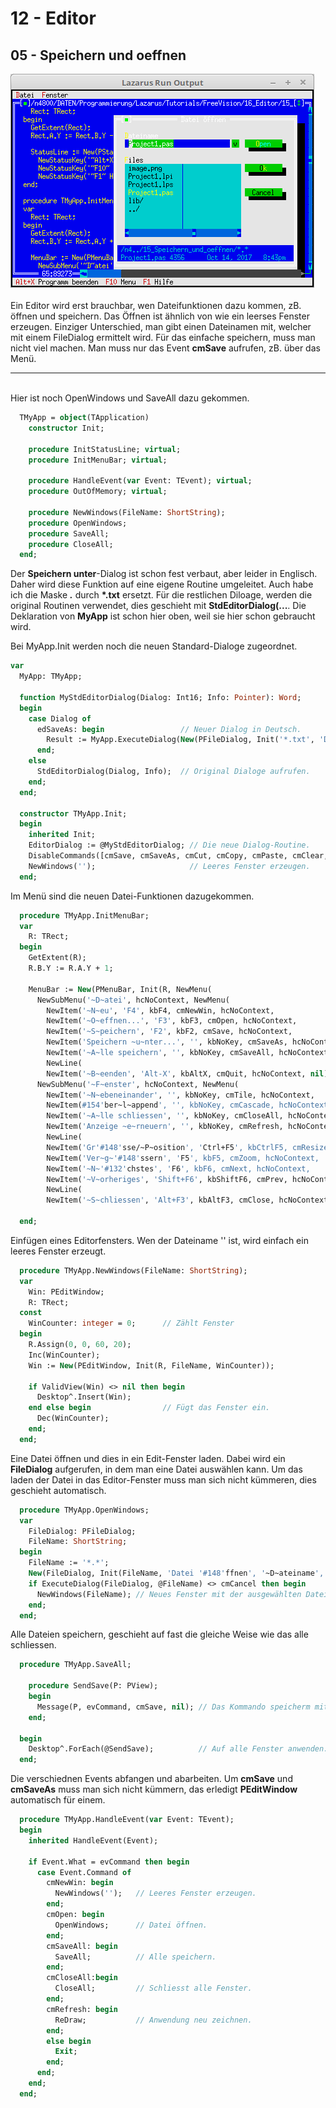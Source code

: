 # 12 - Editor
## 05 - Speichern und oeffnen

<img src="image.png" alt="Selfhtml"><br><br>
Ein Editor wird erst brauchbar, wen Dateifunktionen dazu kommen, zB. öffnen und speichern.
Das Öffnen ist ähnlich von wie ein leerses Fenster erzeugen.
Einziger Unterschied, man gibt einen Dateinamen mit, welcher mit einem FileDialog ermittelt wird.
Für das einfache speichern, muss man nicht viel machen. Man muss nur das Event <b>cmSave</b> aufrufen, zB. über das Menü.
<hr><br>
Hier ist noch OpenWindows und SaveAll dazu gekommen.

```pascal
  TMyApp = object(TApplication)
    constructor Init;

    procedure InitStatusLine; virtual;
    procedure InitMenuBar; virtual;

    procedure HandleEvent(var Event: TEvent); virtual;
    procedure OutOfMemory; virtual;

    procedure NewWindows(FileName: ShortString);
    procedure OpenWindows;
    procedure SaveAll;
    procedure CloseAll;
  end;
```

Der <b>Speichern unter</b>-Dialog ist schon fest verbaut, aber leider in Englisch.
Daher wird diese Funktion auf eine eigene Routine umgeleitet.
Auch habe ich die Maske <b>*.*</b> durch <b>*.txt</b> ersetzt.
Für die restlichen Diloage, werden die original Routinen verwendet, dies geschieht mit <b>StdEditorDialog(...</b>.
Die Deklaration von <b>MyApp</b> ist schon hier oben, weil sie hier schon gebraucht wird.

Bei MyApp.Init werden noch die neuen Standard-Dialoge zugeordnet.

```pascal
var
  MyApp: TMyApp;

  function MyStdEditorDialog(Dialog: Int16; Info: Pointer): Word;
  begin
    case Dialog of
      edSaveAs: begin                 // Neuer Dialog in Deutsch.
        Result := MyApp.ExecuteDialog(New(PFileDialog, Init('*.txt', 'Datei speichern unter', '~D~atei-Name', fdOkButton, 101)), Info);
      end;
    else
      StdEditorDialog(Dialog, Info);  // Original Dialoge aufrufen.
    end;
  end;

  constructor TMyApp.Init;
  begin
    inherited Init;
    EditorDialog := @MyStdEditorDialog; // Die neue Dialog-Routine.
    DisableCommands([cmSave, cmSaveAs, cmCut, cmCopy, cmPaste, cmClear, cmUndo]);
    NewWindows('');                     // Leeres Fenster erzeugen.
  end;
```

Im Menü sind die neuen Datei-Funktionen dazugekommen.

```pascal
  procedure TMyApp.InitMenuBar;
  var
    R: TRect;
  begin
    GetExtent(R);
    R.B.Y := R.A.Y + 1;

    MenuBar := New(PMenuBar, Init(R, NewMenu(
      NewSubMenu('~D~atei', hcNoContext, NewMenu(
        NewItem('~N~eu', 'F4', kbF4, cmNewWin, hcNoContext,
        NewItem('~O~effnen...', 'F3', kbF3, cmOpen, hcNoContext,
        NewItem('~S~peichern', 'F2', kbF2, cmSave, hcNoContext,
        NewItem('Speichern ~u~nter...', '', kbNoKey, cmSaveAs, hcNoContext,
        NewItem('~A~lle speichern', '', kbNoKey, cmSaveAll, hcNoContext,
        NewLine(
        NewItem('~B~eenden', 'Alt-X', kbAltX, cmQuit, hcNoContext, nil)))))))),
      NewSubMenu('~F~enster', hcNoContext, NewMenu(
        NewItem('~N~ebeneinander', '', kbNoKey, cmTile, hcNoContext,
        NewItem(#154'ber~l~append', '', kbNoKey, cmCascade, hcNoContext,
        NewItem('~A~lle schliessen', '', kbNoKey, cmCloseAll, hcNoContext,
        NewItem('Anzeige ~e~rneuern', '', kbNoKey, cmRefresh, hcNoContext,
        NewLine(
        NewItem('Gr'#148'sse/~P~osition', 'Ctrl+F5', kbCtrlF5, cmResize, hcNoContext,
        NewItem('Ver~g~'#148'ssern', 'F5', kbF5, cmZoom, hcNoContext,
        NewItem('~N~'#132'chstes', 'F6', kbF6, cmNext, hcNoContext,
        NewItem('~V~orheriges', 'Shift+F6', kbShiftF6, cmPrev, hcNoContext,
        NewLine(
        NewItem('~S~chliessen', 'Alt+F3', kbAltF3, cmClose, hcNoContext, Nil)))))))))))), nil)))));

  end;
```

Einfügen eines Editorfensters.
Wen der Dateiname '' ist, wird einfach ein leeres Fenster erzeugt.

```pascal
  procedure TMyApp.NewWindows(FileName: ShortString);
  var
    Win: PEditWindow;
    R: TRect;
  const
    WinCounter: integer = 0;      // Zählt Fenster
  begin
    R.Assign(0, 0, 60, 20);
    Inc(WinCounter);
    Win := New(PEditWindow, Init(R, FileName, WinCounter));

    if ValidView(Win) <> nil then begin
      Desktop^.Insert(Win);
    end else begin                // Fügt das Fenster ein.
      Dec(WinCounter);
    end;
  end;
```

Eine Datei öffnen und dies in ein Edit-Fenster laden.
Dabei wird ein <b>FileDialog</b> aufgerufen, in dem man eine Datei auswählen kann.
Um das laden der Datei in das Editor-Fenster  muss man sich nicht kümmeren, dies geschieht automatisch.

```pascal
  procedure TMyApp.OpenWindows;
  var
    FileDialog: PFileDialog;
    FileName: ShortString;
  begin
    FileName := '*.*';
    New(FileDialog, Init(FileName, 'Datei '#148'ffnen', '~D~ateiname', fdOpenButton, 1));
    if ExecuteDialog(FileDialog, @FileName) <> cmCancel then begin
      NewWindows(FileName); // Neues Fenster mit der ausgewählten Datei.
    end;
  end;
```

Alle Dateien speichern, geschieht auf fast die gleiche Weise wie das alle schliessen.

```pascal
  procedure TMyApp.SaveAll;

    procedure SendSave(P: PView);
    begin
      Message(P, evCommand, cmSave, nil); // Das Kommando speicherm mitgeben.
    end;

  begin
    Desktop^.ForEach(@SendSave);          // Auf alle Fenster anwenden.
  end;
```

Die verschiednen Events abfangen und abarbeiten.
Um <b>cmSave</b> und <b>cmSaveAs</b> muss man sich nicht kümmern, das erledigt <b>PEditWindow</b> automatisch für einem.

```pascal
  procedure TMyApp.HandleEvent(var Event: TEvent);
  begin
    inherited HandleEvent(Event);

    if Event.What = evCommand then begin
      case Event.Command of
        cmNewWin: begin
          NewWindows('');   // Leeres Fenster erzeugen.
        end;
        cmOpen: begin
          OpenWindows;      // Datei öffnen.
        end;
        cmSaveAll: begin
          SaveAll;          // Alle speichern.
        end;
        cmCloseAll:begin
          CloseAll;         // Schliesst alle Fenster.
        end;
        cmRefresh: begin
          ReDraw;           // Anwendung neu zeichnen.
        end;
        else begin
          Exit;
        end;
      end;
    end;
  end;
```


